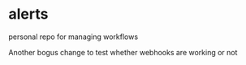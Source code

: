 # alerts
personal repo for managing workflows

Another bogus change to test whether webhooks are working or not